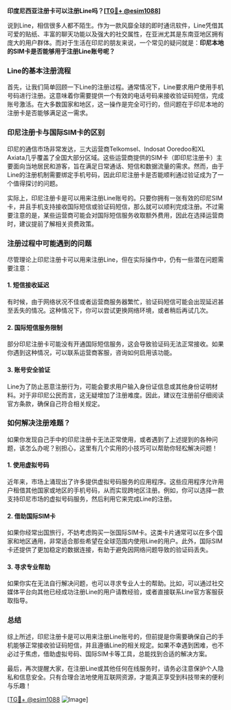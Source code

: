 **印度尼西亚注册卡可以注册Line吗？[[TG💪+ @esim1088](https://t.me/s/esim1088)]**

说到Line，相信很多人都不陌生。作为一款风靡全球的即时通讯软件，Line凭借其可爱的贴纸、丰富的聊天功能以及强大的社交属性，在亚洲尤其是东南亚地区拥有庞大的用户群体。而对于生活在印尼的朋友来说，一个常见的疑问就是：**印尼本地的SIM卡是否能够用于注册Line账号呢？**

### Line的基本注册流程

首先，让我们简单回顾一下Line的注册过程。通常情况下，Line要求用户使用手机号码进行注册。这意味着你需要提供一个有效的电话号码来接收验证码短信，完成账号激活。在大多数国家和地区，这一操作是完全可行的，但问题在于印尼本地的注册卡是否能够满足这一需求。

### 印尼注册卡与国际SIM卡的区别

印尼的通信市场非常发达，三大运营商Telkomsel、Indosat Ooredoo和XL Axiata几乎覆盖了全国大部分区域。这些运营商提供的SIM卡（即印尼注册卡）主要面向当地居民和游客，旨在满足日常通话、短信和数据流量的需求。然而，由于Line的注册机制需要绑定手机号码，因此印尼注册卡是否能顺利通过验证成为了一个值得探讨的问题。

实际上，印尼注册卡是可以用来注册Line账号的。只要你拥有一张有效的印尼SIM卡，并且手机支持接收国际短信或验证码短信，那么就可以顺利完成注册。不过需要注意的是，某些运营商可能会对国际短信服务收取额外费用，因此在选择运营商时，建议提前了解相关资费政策。

### 注册过程中可能遇到的问题

尽管理论上印尼注册卡可以用来注册Line，但在实际操作中，仍有一些潜在问题需要注意：

#### 1. 短信接收延迟
有时候，由于网络状况不佳或者运营商服务器繁忙，验证码短信可能会出现延迟甚至丢失的情况。这种情况下，你可以尝试更换网络环境，或者稍后再试几次。

#### 2. 国际短信服务限制
部分印尼注册卡可能没有开通国际短信服务，这会导致验证码无法正常接收。如果你遇到这种情况，可以联系运营商客服，咨询如何启用该功能。

#### 3. 账号安全验证
Line为了防止恶意注册行为，可能会要求用户输入身份证信息或其他身份证明材料。对于非印尼公民而言，这无疑增加了注册难度。因此，建议在注册前仔细阅读官方条款，确保自己符合相关规定。

### 如何解决注册难题？

如果你发现自己手中的印尼注册卡无法正常使用，或者遇到了上述提到的各种问题，该怎么办呢？别担心，这里有几个实用的小技巧可以帮助你轻松解决问题！

#### 1. 使用虚拟号码
近年来，市场上涌现出了许多提供虚拟号码服务的应用程序。这些应用程序允许用户租借其他国家或地区的手机号码，从而实现跨地区注册。例如，你可以选择一款支持印尼市场的虚拟号码服务，然后利用它来完成Line的注册。

#### 2. 借助国际SIM卡
如果你经常出国旅行，不妨考虑购买一张国际SIM卡。这类卡片通常可以在多个国家和地区通用，非常适合那些希望在全球范围内使用Line的用户。此外，国际SIM卡还提供了更加稳定的数据连接，有助于避免因网络问题导致的验证码丢失。

#### 3. 寻求专业帮助
如果你实在无法自行解决问题，也可以寻求专业人士的帮助。比如，可以通过社交媒体平台向其他已经成功注册Line的用户请教经验，或者直接联系Line官方客服获取指导。

### 总结

综上所述，印尼注册卡是可以用来注册Line账号的，但前提是你需要确保自己的手机能够正常接收验证码短信，并且遵循Line的相关规定。如果不幸遇到困难，也不必过于焦虑，借助虚拟号码、国际SIM卡等工具，总能找到合适的解决方案。

最后，再次提醒大家，在注册Line或其他任何在线服务时，请务必注意保护个人隐私和信息安全。只有合理合法地使用互联网资源，才能真正享受到科技带来的便利与乐趣！

[[TG💪+ @esim1088](https://t.me/s/esim1088) ![Image](https://i.postimg.cc/4NQfJmqS/Snipaste-2025-05-13-00-14-12.png)]
